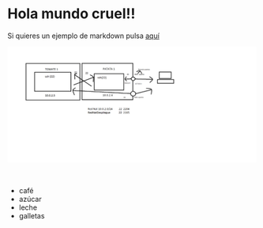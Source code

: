 # Hola mundo cruel!!

Si quieres un ejemplo de markdown pulsa [aquí](./markdown-demo.md)

![avatar](./img/ESQUEMA.png)

<img scr="/git_demo/img/ESQUEMA.png" width="200px">

* café
* azúcar
* leche
* galletas